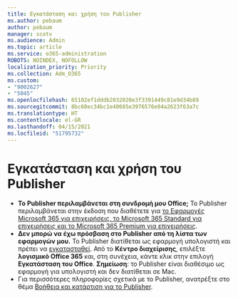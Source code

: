 ```yaml
---
title: Εγκατάσταση και χρήση του Publisher
ms.author: pebaum
author: pebaum
manager: scotv
ms.audience: Admin
ms.topic: article
ms.service: o365-administration
ROBOTS: NOINDEX, NOFOLLOW
localization_priority: Priority
ms.collection: Adm_O365
ms.custom:
- "9002627"
- "5045"
ms.openlocfilehash: 65102ef1dddb2032020e3f3391449c81e9d34b89
ms.sourcegitcommit: 8bc60ec34bc1e40685e3976576e04a2623f63a7c
ms.translationtype: HT
ms.contentlocale: el-GR
ms.lasthandoff: 04/15/2021
ms.locfileid: "51795732"
---
```

# <a name="install-and-use-publisher"></a>Εγκατάσταση και χρήση του Publisher

- **Το Publisher περιλαμβάνεται στη συνδρομή μου Office;** Το Publisher περιλαμβάνεται στην έκδοση που διαθέτετε για [το Εφαρμογές Microsoft 365 για επιχειρήσεις, το Microsoft 365 Standard για επιχειρήσεις και το Microsoft 365 Premium για επιχειρήσεις](https://products.office.com/compare-all-microsoft-office-products?activetab=tab:primaryr2).
- **Δεν μπορώ να έχω πρόσβαση στο Publisher από τη λίστα των εφαρμογών μου.**  Το Publisher διατίθεται ως εφαρμογή υπολογιστή και πρέπει να [εγκατασταθεί](https://support.office.com/article/Install-Office-apps-from-Office-365-dcf2d841-dac7-455b-9a77-fc8f7ee92702). Από το **Κέντρο διαχείρισης**, επιλέξτε **λογισμικό Office 365** και, στη συνέχεια, κάντε κλικ στην επιλογή **Εγκατάσταση του Office**. **Σημείωση**: το Publisher είναι διαθέσιμο ως εφαρμογή για υπολογιστή και δεν διατίθεται σε Mac.
- Για περισσότερες πληροφορίες σχετικά με το Publisher, ανατρέξτε στο θέμα [Βοήθεια και κατάρτιση για το Publisher](https://support.office.com/publisher).
